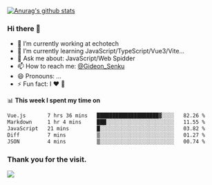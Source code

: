 [![Anurag's github stats](https://github-readme-stats.vercel.app/api?username=gideonsenku)](https://github.com/anuraghazra/github-readme-stats)
### Hi there 👋
- 🔭 I’m currently working at echotech
- 🌱 I’m currently learning JavaScript/TypeScript/Vue3/Vite...
- 💬 Ask me about: JavaScript/Web Spidder 
- 📫 How to reach me: [@Gideon_Senku](https://t.me/Gideon_Senku)
- 😄 Pronouns: ...
- ⚡ Fun fact: I ❤️ 🎵

📊 **This week I spent my time on**
<!--START_SECTION:waka-->

```txt
Vue.js       7 hrs 36 mins   ████████████████████▓░░░░   82.26 %
Markdown     1 hr 4 mins     ███░░░░░░░░░░░░░░░░░░░░░░   11.55 %
JavaScript   21 mins         █░░░░░░░░░░░░░░░░░░░░░░░░   03.82 %
Diff         7 mins          ▒░░░░░░░░░░░░░░░░░░░░░░░░   01.27 %
JSON         4 mins          ▒░░░░░░░░░░░░░░░░░░░░░░░░   00.74 %
```

<!--END_SECTION:waka-->


### Thank you for the visit.
![](http://profile-counter.glitch.me/gideonsenku/count.svg)
<!--
**GideonSenku/GideonSenku** is a ✨ _special_ ✨ repository because its `README.md` (this file) appears on your GitHub profile.

Here are some ideas to get you started:

- 🔭 I’m currently working on ...
- 🌱 I’m currently learning ...
- 👯 I’m looking to collaborate on ...
- 🤔 I’m looking for help with ...
- 💬 Ask me about ...
- 📫 How to reach me: ...
- 😄 Pronouns: ...
- ⚡ Fun fact: ...
-->
